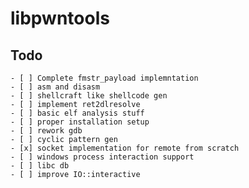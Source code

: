 # libpwntools

## Todo
    - [ ] Complete fmstr_payload implemntation
    - [ ] asm and disasm 
    - [ ] shellcraft like shellcode gen
    - [ ] implement ret2dlresolve
    - [ ] basic elf analysis stuff
    - [ ] proper installation setup
    - [ ] rework gdb
    - [ ] cyclic pattern gen
    - [x] socket implementation for remote from scratch
    - [ ] windows process interaction support
    - [ ] libc db
    - [ ] improve IO::interactive
